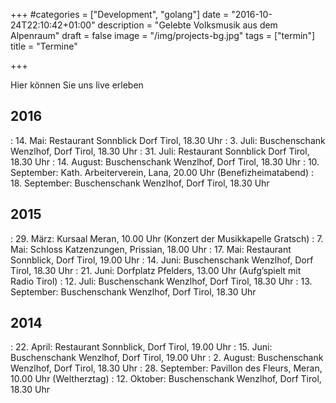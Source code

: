 +++
#categories = ["Development", "golang"]
date = "2016-10-24T22:10:42+01:00"
description = "Gelebte Volksmusik aus dem Alpenraum"
draft = false
image = "/img/projects-bg.jpg"
tags = ["termin"]
title = "Termine"

+++

Hier können Sie uns live erleben

## 2016

:  14. Mai: Restaurant Sonnblick Dorf Tirol, 18.30 Uhr
:  3. Juli: Buschenschank Wenzlhof, Dorf Tirol, 18.30 Uhr
:  31. Juli: Restaurant Sonnblick Dorf Tirol, 18.30 Uhr
:  14. August: Buschenschank Wenzlhof, Dorf Tirol, 18.30 Uhr
:  10. September: Kath. Arbeiterverein, Lana, 20.00 Uhr (Benefizheimatabend)
:  18. September: Buschenschank Wenzlhof, Dorf Tirol, 18.30 Uhr

## 2015

:  29. März: Kursaal Meran, 10.00 Uhr (Konzert der Musikkapelle Gratsch)
:  7. Mai: Schloss Katzenzungen, Prissian, 18.00 Uhr
:  17. Mai: Restaurant Sonnblick, Dorf Tirol, 19.00 Uhr
:  14. Juni: Buschenschank Wenzlhof, Dorf Tirol, 18.30 Uhr
:  21. Juni: Dorfplatz Pfelders, 13.00 Uhr (Aufg’spielt mit Radio Tirol)
:  12. Juli: Buschenschank Wenzlhof, Dorf Tirol, 18.30 Uhr
:  13. September: Buschenschank Wenzlhof, Dorf Tirol, 18.30 Uhr


## 2014

:  22. April: Restaurant Sonnblick, Dorf Tirol, 19.00 Uhr
:  15. Juni: Buschenschank Wenzlhof, Dorf Tirol, 19.00 Uhr
:  2. August: Buschenschank Wenzlhof, Dorf Tirol, 18.30 Uhr
:  28. September: Pavillon des Fleurs, Meran, 10.00 Uhr (Weltherztag)
:  12. Oktober: Buschenschank Wenzlhof, Dorf Tirol, 18.30 Uhr
